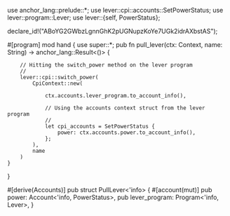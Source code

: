 use anchor_lang::prelude::*;
use lever::cpi::accounts::SetPowerStatus;
use lever::program::Lever;
use lever::{self, PowerStatus};


declare_id!("ABoYG2GWbzLgnnGhK2pUGNupzKoYe7UGk2idrAXbstAS");


#[program]
mod hand {
    use super::*;
    pub fn pull_lever(ctx: Context<PullLever>, name: String) -> anchor_lang::Result<()> {
        
        // Hitting the switch_power method on the lever program
        //
        lever::cpi::switch_power(
            CpiContext::new(
                              
                ctx.accounts.lever_program.to_account_info(), 

                // Using the accounts context struct from the lever program
                //
                let cpi_accounts = SetPowerStatus {
                    power: ctx.accounts.power.to_account_info(),
                };
            ), 
            name
        )
    }
}


#[derive(Accounts)]
pub struct PullLever<'info> {
    #[account(mut)]
    pub power: Account<'info, PowerStatus>,
    pub lever_program: Program<'info, Lever>,
}